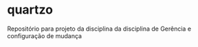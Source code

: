 # quartzo
Repositório para projeto da disciplina da disciplina de Gerência e configuração de mudança 

